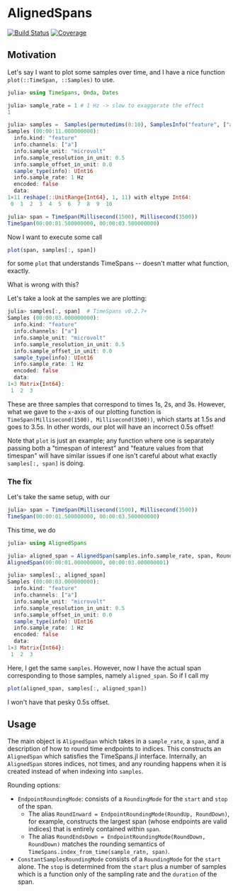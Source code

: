 # AlignedSpans

[![Build Status](https://github.com/ericphanson/AlignedSpans.jl/actions/workflows/CI.yml/badge.svg?branch=main)](https://github.com/ericphanson/AlignedSpans.jl/actions/workflows/CI.yml?query=branch%3Amain)
[![Coverage](https://codecov.io/gh/ericphanson/AlignedSpans.jl/branch/main/graph/badge.svg)](https://codecov.io/gh/ericphanson/AlignedSpans.jl)

## Motivation

Let's say I want to plot some samples over time, and I have a nice function `plot(::TimeSpan, ::Samples)` to use.

```julia
julia> using TimeSpans, Onda, Dates

julia> sample_rate = 1 # 1 Hz -> slow to exaggerate the effect
1

julia> samples =  Samples(permutedims(0:10), SamplesInfo("feature", ["a"], "microvolt", 0.5, 0.0, UInt16, sample_rate), false)
Samples (00:00:11.000000000):
  info.kind: "feature"
  info.channels: ["a"]
  info.sample_unit: "microvolt"
  info.sample_resolution_in_unit: 0.5
  info.sample_offset_in_unit: 0.0
  sample_type(info): UInt16
  info.sample_rate: 1 Hz
  encoded: false
  data:
1×11 reshape(::UnitRange{Int64}, 1, 11) with eltype Int64:
 0  1  2  3  4  5  6  7  8  9  10

julia> span = TimeSpan(Millisecond(1500), Millisecond(3500))
TimeSpan(00:00:01.500000000, 00:00:03.500000000)
```

Now I want to execute some call

```julia
plot(span, samples[:, span])
```

for some `plot` that understands TimeSpans -- doesn't matter what function, exactly.

What is wrong with this?

Let's take a look at the samples we are plotting:
```julia
julia> samples[:, span]  # TimeSpans v0.2.7+
Samples (00:00:03.000000000):
  info.kind: "feature"
  info.channels: ["a"]
  info.sample_unit: "microvolt"
  info.sample_resolution_in_unit: 0.5
  info.sample_offset_in_unit: 0.0
  sample_type(info): UInt16
  info.sample_rate: 1 Hz
  encoded: false
  data:
1×3 Matrix{Int64}:
 1  2  3
```
These are three samples that correspond to times 1s, 2s, and 3s. However, what we gave to the `x`-axis of our plotting function is `TimeSpan(Millisecond(1500), Millisecond(3500))`, which starts at 1.5s and goes to 3.5s. In other words, our plot will have an incorrect 0.5s offset!

Note that `plot` is just an example; any function where one is separately passing both a "timespan of interest" and "feature values from that timespan" will have similar issues if one isn't careful about what exactly `samples[:, span]` is doing.

### The fix

Let's take the same setup, with our
```julia
julia> span = TimeSpan(Millisecond(1500), Millisecond(3500))
TimeSpan(00:00:01.500000000, 00:00:03.500000000)
```

This time, we do
```julia
julia> using AlignedSpans

julia> aligned_span = AlignedSpan(samples.info.sample_rate, span, RoundEndsDown)
AlignedSpan(00:00:01.000000000, 00:00:03.000000001)

julia> samples[:, aligned_span]
Samples (00:00:03.000000000):
  info.kind: "feature"
  info.channels: ["a"]
  info.sample_unit: "microvolt"
  info.sample_resolution_in_unit: 0.5
  info.sample_offset_in_unit: 0.0
  sample_type(info): UInt16
  info.sample_rate: 1 Hz
  encoded: false
  data:
1×3 Matrix{Int64}:
 1  2  3

```

Here, I get the same `samples`. However, now I have the actual span corresponding to those samples, namely `aligned_span`. So if I call my

```julia
plot(aligned_span, samples[:, aligned_span])
```

I won't have that pesky 0.5s offset.

## Usage

The main object is `AlignedSpan` which takes in a `sample_rate`, a `span`, and a description of how to round time endpoints to indices. This constructs an `AlignedSpan` which satisfies the TimeSpans.jl interface. Internally, an `AlignedSpan` stores indices, not times, and any rounding happens when it is created instead of when indexing into `samples`.

Rounding options:

* `EndpointRoundingMode`: consists of a `RoundingMode` for the `start` and `stop` of the span.
    * The alias `RoundInward = EndpointRoundingMode(RoundUp, RoundDown)`, for example, constructs the largest span (whose endpoints are valid indices) that is entirely contained within `span`.
    * The alias `RoundEndsDown = EndpointRoundingMode(RoundDown, RoundDown)` matches the rounding semantics of `TimeSpans.index_from_time(sample_ratn, span)`.
* `ConstantSamplesRoundingMode` consists of a `RoundingMode` for the `start` alone. The `stop` is determined from the `start` plus a number of samples which is a function only of the sampling rate and the `duration` of the span.
